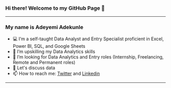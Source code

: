 ### Hi there! Welcome to my GitHub Page 👋
---
### My name is Adeyemi Adekunle
- 💻 I’m a self-taught Data Analyst and Entry Specialist proficient in Excel, Power BI, SQL, and Google Sheets
- 🌱 I’m upskilling my Data Analytics skills
- 👯 I’m looking for Data Analytics and Entry roles (Internship, Freelancing, Remote and Permanent roles)
- 💬 Let's discuss data
-  📫 How to reach me: [Twitter](https://x.com/Ade1666) and [Linkedin](http://www.linkedin.com/in/adeyemiadekunle1)
---
